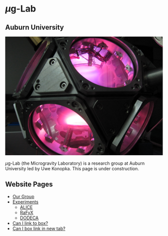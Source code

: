 # $\mu$g-Lab

## Auburn University

![Photo of DODECA](images/dodeca.jpg)

$\mu$g-Lab (the Microgravity Laboratory) is a research group at Auburn University led by Uwe Konopka. This page is under construction.

## Website Pages
- [Our Group](group.md)
- [Experiments](experiments-overview.md)
    - [ALICE](experiments-alice.md)
    - [RaFyX](experiments-rafyx.md)
    - [DODECA](experiments-dodeca.md)
- [Can I link to box?](https://auburn.box.com/s/3duzx1iuh5b0ut0pcgkw1px3he3r6ngm)
- <a href="[https://auburn.box.com/s/3duzx1iuh5b0ut0pcgkw1px3he3r6ngm](https://auburn.box.com/s/3duzx1iuh5b0ut0pcgkw1px3he3r6ngm)" target="_blank">Can I box link in new tab?</a>
